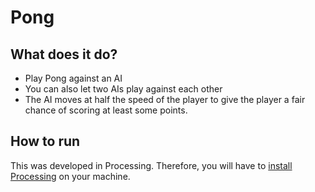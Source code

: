 # Pong

## What does it do?
* Play Pong against an AI
* You can also let two AIs play against each other
* The AI moves at half the speed of the player to give the player a fair chance of scoring at least some points.

## How to run
This was developed in Processing. Therefore, you will have to [install Processing](https://processing.org/download/) on your machine.
